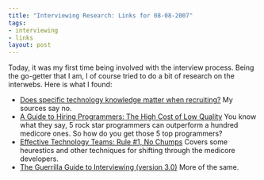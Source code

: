 ```yaml
--- 
title: "Interviewing Research: Links for 08-08-2007"
tags: 
- interviewing
- links
layout: post
---
```

Today, it was my first time being involved with the interview process. Being the go-getter that I am, I of course tried to do a bit of research on the interwebs. Here is what I found:

  * [Does specific technology knowledge matter when recruiting?](http://www.infoq.com/news/2007/08/buzzword-driven-recruiting) My sources say no.
  * [A Guide to Hiring Programmers: The High Cost of Low Quality](http://blog.revsys.com/2007/08/a-guide-to-hiri.html) You know what they say, 5 rock star programmers can outperform a hundred medicore ones. So how do you get those 5 top programmers?
  * [Effective Technology Teams: Rule #1, No Chumps](http://www.innovationontherun.com/effective-technology-teams-rule-1-no-chumps/) Covers some heurestics and other techniques for shifting through the medicore developers.
  * [The Guerrilla Guide to Interviewing (version 3.0)](http://www.joelonsoftware.com/articles/GuerrillaInterviewing3.html) More of the same.
